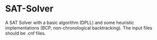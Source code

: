 # SAT-Solver
A SAT Solver with a basic algorithm (DPLL) and some heuristic implementations (BCP, non-chronological backtracking). 
The input files should be .cnf files.
